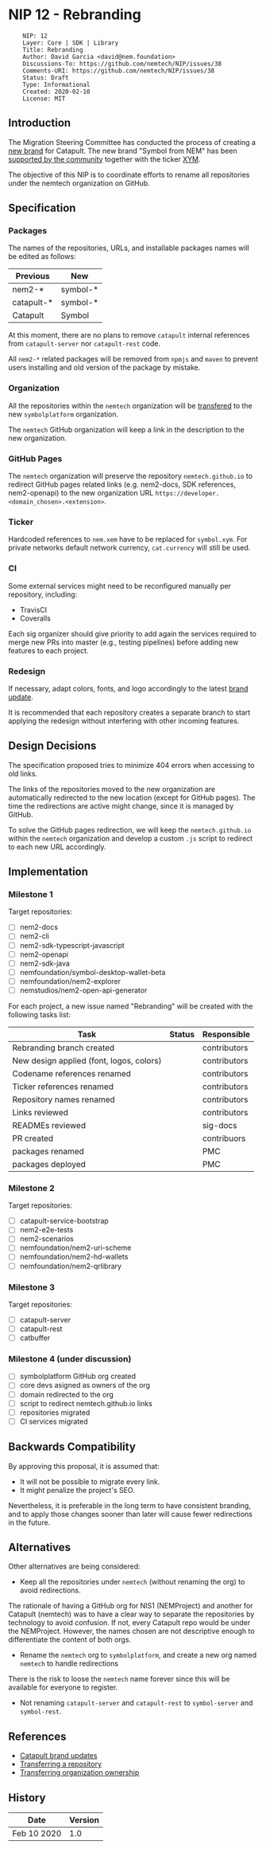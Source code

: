 # NIP 12 - Rebranding

```
    NIP: 12
    Layer: Core | SDK | Library
    Title: Rebranding
    Author: David Garcia <david@nem.foundation>
    Discussions-To: https://github.com/nemtech/NIP/issues/38
    Comments-URI: https://github.com/nemtech/NIP/issues/38
    Status: Draft
    Type: Informational
    Created: 2020-02-10
    License: MIT
```

## Introduction

The Migration Steering Committee has conducted the process of creating a [new brand](https://forum.nem.io/c/catapult-branding) for Catapult. The new brand "Symbol from NEM" has been [supported by the community](https://explorer.nemtool.com/#/poll?id=5e2eaab5328dc579fdadcef3) together with the ticker [XYM](https://explorer.nemtool.com/#/poll?id=5e2eaab5328dc579fdadcef3).

The objective of this NIP is to coordinate efforts to rename all repositories under the nemtech organization on GitHub.

## Specification

### Packages

The names of the repositories, URLs, and installable packages names will be edited as follows:

| Previous   | New        |
|------------|------------|
| nem2-*     | symbol-*   |
| catapult-* | symbol-*   |
| Catapult   | Symbol     |

At this moment, there are no plans to remove ``catapult`` internal references from ``catapult-server``  nor ``catapult-rest`` code.

All ``nem2-*`` related packages will be removed from ``npmjs`` and ``maven`` to prevent users installing and old version of the package by mistake.

### Organization

All the repositories within the ``nemtech`` organization will be [transfered](https://help.github.com/en/github/administering-a-repository/transferring-a-repository) to the new ``symbolplatform`` organization.

The ``nemtech`` GitHub organization will keep a link in the description to the new organization.

### GitHub Pages

The ``nemtech`` organization will preserve the repository ``nemtech.github.io`` to redirect GitHub pages related links (e.g. nem2-docs, SDK references, nem2-openapi) to the new organization URL ``https://developer.<domain_chosen>.<extension>``.

### Ticker

Hardcoded references to ``nem.xem`` have to be replaced for ``symbol.xym``. For private networks default network currency, ``cat.currency`` will still be used.

### CI

Some external services might need to be reconfigured manually per repository, including:

* TravisCI
* Coveralls

Each sig organizer should give priority to add again the services required to merge new PRs into master (e.g., testing pipelines) before adding new features to each project.

### Redesign

If necessary, adapt colors, fonts, and logo accordingly to the latest [brand update](https://forum.nem.io/t/symbol-brand-update/24305).

It is recommended that each repository creates a separate branch to start applying the redesign without interfering with other incoming features.

## Design Decisions

The specification proposed tries to minimize 404 errors when accessing to old links. 

The links of the repositories moved to the new organization are automatically redirected to the new location (except for GitHub pages). The time the redirections are active might change, since it is managed by GitHub.

To solve the GitHub pages redirection, we will keep the ``nemtech.github.io`` within the ``nemtech`` organization and develop a custom ``.js`` script to redirect to each new URL accordingly.

## Implementation

### Milestone 1

Target repositories:

* [ ] nem2-docs
* [ ] nem2-cli
* [ ] nem2-sdk-typescript-javascript
* [ ] nem2-openapi
* [ ] nem2-sdk-java
* [ ] nemfoundation/symbol-desktop-wallet-beta
* [ ] nemfoundation/nem2-explorer
* [ ] nemstudios/nem2-open-api-generator

For each project, a new issue named "Rebranding" will be created with the following tasks list:

| Task | Status | Responsible |
|------|--------|-------------|
| Rebranding branch created |      |contributors |
| New design applied (font, logos, colors)|      |contributors |
| Codename references renamed             |      |contributors |
| Ticker references renamed               |      |contributors |
| Repository names renamed                |      |contributors |
| Links reviewed                          |      |contributors |
| READMEs reviewed                        |      |sig-docs |
| PR created                              |      |contribuors |
| packages renamed                        |      |PMC      |
| packages deployed                       |      |PMC      |

### Milestone 2

Target repositories:

* [ ] catapult-service-bootstrap
* [ ] nem2-e2e-tests
* [ ] nem2-scenarios
* [ ] nemfoundation/nem2-uri-scheme
* [ ] nemfoundation/nem2-hd-wallets
* [ ] nemfoundation/nem2-qrlibrary

### Milestone 3

Target repositories:

* [ ] catapult-server
* [ ] catapult-rest
* [ ] catbuffer

### Milestone 4 (under discussion)

* [ ] symbolplatform GitHub org created
* [ ] core devs asigned as owners of the org
* [ ] domain redirected to the org
* [ ] script to redirect nemtech.github.io links
* [ ] repositories migrated
* [ ] CI services migrated 

## Backwards Compatibility

By approving this proposal, it is assumed that:

- It will not be possible to migrate every link.
- It might penalize the project's SEO.

Nevertheless, it is preferable in the long term to have consistent branding, and to apply those changes sooner than later will cause fewer redirections in the future.

## Alternatives

Other alternatives are being considered:

- Keep all the repositories under ``nemtech`` (without renaming the org) to avoid redirections.

The rationale of having a GitHub org for NIS1 (NEMProject) and another for Catapult (nemtech) was to have a clear way to separate the repositories by technology to avoid confusion. If not, every Catapult repo would be under the NEMProject. However, the names chosen are not descriptive enough to differentiate the content of both orgs.

- Rename the ``nemtech`` org to ``symbolplatform``, and create a new org named ``nemtech`` to handle redirections

There is the risk to loose the ``nemtech`` name forever since this will be available for everyone to register.

- Not renaming ``catapult-server`` and ``catapult-rest`` to ``symbol-server`` and ``symbol-rest``.

## References

* [Catapult brand updates](https://forum.nem.io/t/catapult-brand-update-1/23875/)
* [Transferring a repository](https://help.github.com/en/github/administering-a-repository/transferring-a-repository)
* [Transferring organization ownership](https://help.github.com/en/github/setting-up-and-managing-organizations-and-teams/transferring-organization-ownership)

## History

| **Date**      | **Version**   |
| ------------- | ------------- |
| Feb 10 2020   | 1.0           |
